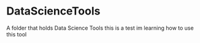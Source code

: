 DataScienceTools
================

A folder that holds Data Science Tools
this is a test
im learning how to use this tool
